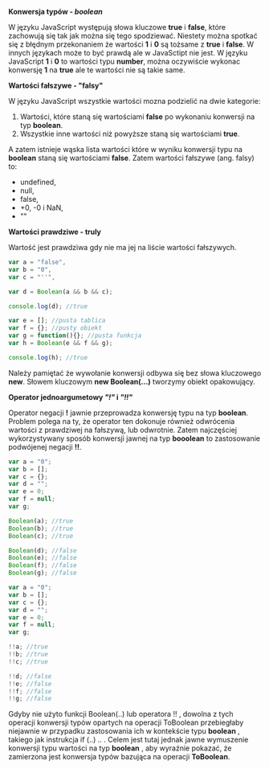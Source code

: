 **Konwersja typów - *boolean***

W języku JavaScript występują słowa kluczowe **true** i **false**, które zachowują się tak jak można się tego spodziewać.
Niestety można spotkać się z błędnym przekonaniem że wartości **1** i **0** są tożsame z **true** i **false**.
W innych językach może to być prawdą ale w JavaSctipt nie jest. W języku JavaScript **1** i **0** to wartości
typu **number**, można oczywiście wykonac konwersję **1** na **true** ale te wartości nie są takie same.

**Wartości fałszywe - "falsy"**

W języku JavaScript wszystkie wartości mozna podzielić na dwie kategorie:
1. Wartości, które staną się wartościami **false** po wykonaniu konwersji na typ **boolean**.
2. Wszystkie inne wartości niż powyższe staną się wartościami **true**.

A zatem istnieje wąska lista wartości które w wyniku konwersji typu na **boolean** staną się wartościami **false**.
Zatem wartości fałszywe (ang. falsy) to:

* undefined,
* null,
* false,
* +0, -0 i NaN,
* ""

**Wartości prawdziwe - truly**

Wartość jest prawdziwa gdy nie ma jej na liście wartości fałszywych.

```javascript
var a = "false",
var b = "0",
var c = "''",

var d = Boolean(a && b && c);

console.log(d); //true

var e = []; //pusta tablica
var f = {}; //pusty obiekt
var g = function(){}; //pusta funkcja
var h = Boolean(e && f && g);

console.log(h); //true
```

Należy pamiętać że wywołanie konwersji odbywa się bez słowa kluczowego **new**.
Słowem kluczowym **new Boolean(...)** tworzymy obiekt opakowujący.

**Operator jednoargumetowy *"!"* i *"!!"***

Operator negacji **!** jawnie przeprowadza konwersję typu na typ **boolean**.
Problem polega na ty, że operator ten dokonuje również odwrócenia wartości z prawdziwej na fałszywą, lub odwrotnie.
Zatem najczęściej wykorzystywany sposób konwersji jawnej na typ **booolean** to zastosowanie podwójenej negacji **!!**.


```javascript
var a = "0";
var b = [];
var c = {};
var d = "";
var e = 0;
var f = null;
var g;

Boolean(a); //true
Boolean(b); //true
Boolean(c); //true

Boolean(d); //false
Boolean(e); //false
Boolean(f); //false
Boolean(g); //false

var a = "0";
var b = [];
var c = {};
var d = "";
var e = 0;
var f = null;
var g;

!!a; //true
!!b; //true
!!c; //true

!!d; //false
!!e; //false
!!f; //false
!!g; //false
```

Gdyby nie użyto funkcji Boolean(..) lub operatora !! , dowolna z tych operacji konwersji typów
opartych na operacji ToBoolean przebiegłaby niejawnie w przypadku zastosowania ich w kontekście
typu **boolean** , takiego jak instrukcja if (..) .. . Celem jest tutaj jednak jawne wymuszenie konwersji
typu wartości na typ **boolean** , aby wyraźnie pokazać, że zamierzona jest konwersja typów bazująca
na operacji **ToBoolean**.
